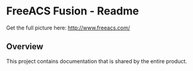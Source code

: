 FreeACS Fusion - Readme
=======================
Get the full picture here: http://www.freeacs.com/

Overview
--------
This project contains documentation that is shared by the entire product.

